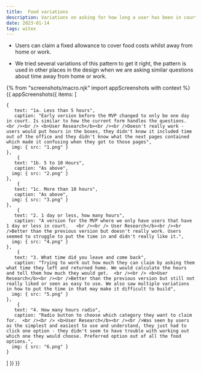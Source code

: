 ```yaml
---
title:  Food variations
description: Variations on asking for how long a user has been in court to determine the food allowance they could claim
date: 2023-01-14
tags: witex
---
```


* Users can claim a fixed allowance to cover food costs whilst away from home or work.

* We tried several variations of this pattern to get it right, the pattern is used in other places in the design when we are asking similar questions about time away from home or work.

<!-- ## User needs

<b>As a prosecuter </b>
I need to find a case<br />

<b>As a prosecuter </b>
I need to do the thing<br /> -->




{% from "screenshots/macro.njk" import appScreenshots with context %}
{{ appScreenshots({
  items: [

    {
       text: "1a. Less than 5 hours",
       caption: "Early version before the MVP changed to only be one day in court. Is similar to how the current form handles the questions.  <br /><br /> <b>User Research</b><br /><br />Doesn't really work - users would put hours in the boxes, they didn't know it included time out of the office and they didn't know what the next pages contained which made it confusing when they got to those pages",
      img: { src: "1.png" }
    },
        {
       text: "1b. 5 to 10 Hours",
       caption: "As above",
      img: { src: "2.png" }
    },
        {
       text: "1c. More than 10 hours",
       caption: "As above",
      img: { src: "3.png" }
    },
        {
       text: "2. 1 day or less, how many hours",
       caption: "A version for the MVP where we only have users that have 1 day or less in court.   <br /><br /> User Research</b><br /><br />Better than the previous version but doesn't really work. Users seemed to struggle to put the time in and didn't really like it.",
      img: { src: "4.png" }
    },
        {
       text: "3. What time did you leave and come back",
       caption: "Trying to work out how much they can claim by asking them what time they left and returned home. We would calculate the hours and tell them how much they would get.  <br /><br /> <b>User Research</b><br /><br />Better than the previous version but still not really liked or seen as easy to use. We also saw multiple variations in how to put the time in that may make it difficult to build",
      img: { src: "5.png" }
    },
        {
       text: "4. How many hours radio",
       caption: "Radio button to choose which category they want to claim for.  <br /><br /> <b>User Research</b><br /><br />Was seen by users as the simplest and easiest to use and understand, they just had to click one option - they didn't seem to have trouble with working out which one they would choose. Preferred option out of all the food options.",
      img: { src: "6.png" }
    }
       
        
          
  ]
}) }}



<!-- ## User research -->